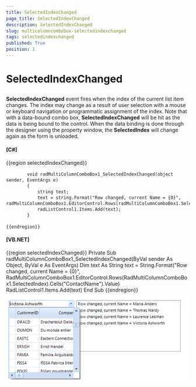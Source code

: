 ```yaml
---
title: SelectedIndexChanged
page_title: SelectedIndexChanged
description: SelectedIndexChanged
slug: multicolumncombobox-selectedindexchanged
tags: selectedindexchanged
published: True
position: 1
---
```


# SelectedIndexChanged



## 

__SelectedIndexChanged__ event fires when the index of the current list item changes. The index may change as a result of user selection with a mouse or keyboard navigation or programmatic assignment of the index. Note that with a data-bound combo box, __SelectedIndexChanged__ will be hit as the data is being bound to the control. When the data binding is done through the designer using the property window, the __SelectedIndex__ will change again as the form is unloaded. 

#### __[C#]__

{{region selectedIndexChanged}}
	            
	        void radMultiColumnComboBox1_SelectedIndexChanged(object sender, EventArgs e)
	        {
	            string text;
	            text = string.Format("Row changed, current Name = {0}", radMultiColumnComboBox1.EditorControl.Rows[radMultiColumnComboBox1.SelectedIndex].Cells["ContactName"].Value);
	            radListControl1.Items.Add(text);
	        }
	        
	{{endregion}}



#### __[VB.NET]__

{{region selectedIndexChanged}}
	    Private Sub radMultiColumnComboBox1_SelectedIndexChanged(ByVal sender As Object, ByVal e As EventArgs)
	        Dim text As String
	        text = String.Format("Row changed, current Name = {0}", RadMultiColumnComboBox1.EditorControl.Rows(RadMultiColumnComboBox1.SelectedIndex).Cells("ContactName").Value)
	        RadListControl1.Items.Add(text)
	    End Sub
	{{endregion}}



![multicolumncombobox-selectedindexchanged 001](images/multicolumncombobox-selectedindexchanged001.png)
